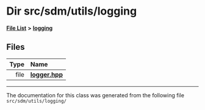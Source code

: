 
# Dir src/sdm/utils/logging

<link rel="stylesheet" href="https://cdnjs.cloudflare.com/ajax/libs/KaTeX/0.5.1/katex.min.css">
<link rel="stylesheet" href="https://cdn.jsdelivr.net/github-markdown-css/2.2.1/github-markdown.css"/>



[**File List**](files.md) **>** [**logging**](dir_a755706b7eb45c402113f86d3477d08c.md)











## Files

| Type | Name |
| ---: | :--- |
| file | [**logger.hpp**](logger_8hpp.md) <br> |


















------------------------------
The documentation for this class was generated from the following file `src/sdm/utils/logging/`
